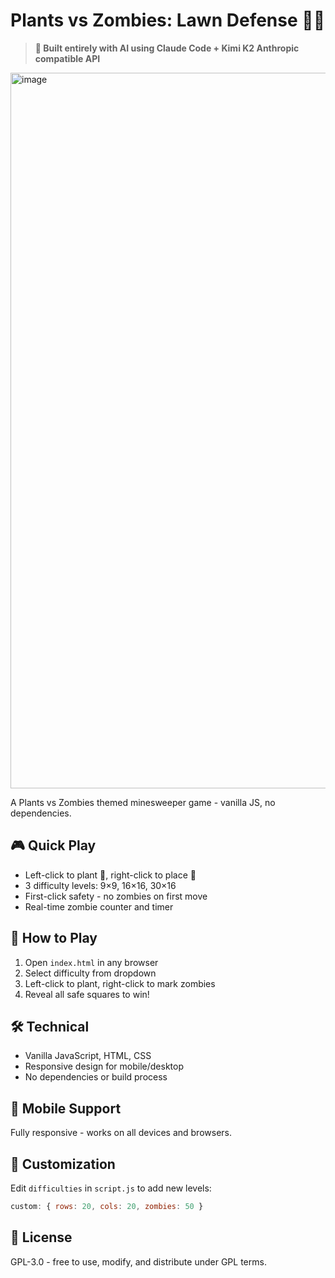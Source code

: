 # Plants vs Zombies: Lawn Defense 🌱🧟

> **🤖 Built entirely with AI using Claude Code + Kimi K2 Anthropic compatible API**

<img width="1115" height="1145" alt="image" src="https://github.com/user-attachments/assets/7a0e53c8-c91f-4e11-bf45-64643d9b6774" />


A Plants vs Zombies themed minesweeper game - vanilla JS, no dependencies.

## 🎮 Quick Play
- Left-click to plant 🌱, right-click to place 🌰
- 3 difficulty levels: 9×9, 16×16, 30×16
- First-click safety - no zombies on first move
- Real-time zombie counter and timer

## 🚀 How to Play
1. Open `index.html` in any browser
2. Select difficulty from dropdown
3. Left-click to plant, right-click to mark zombies
4. Reveal all safe squares to win!

## 🛠️ Technical
- Vanilla JavaScript, HTML, CSS
- Responsive design for mobile/desktop
- No dependencies or build process

## 📱 Mobile Support
Fully responsive - works on all devices and browsers.

## 🎨 Customization
Edit `difficulties` in `script.js` to add new levels:
```javascript
custom: { rows: 20, cols: 20, zombies: 50 }
```

## 📄 License
GPL-3.0 - free to use, modify, and distribute under GPL terms.
